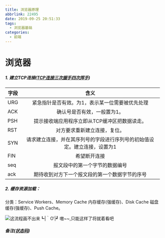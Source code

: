 ```yaml
---
title: 浏览器原理
abbrlink: 22495
date: 2019-09-25 20:51:33
tags:
  - 浏览器基础
categories:
  - 前端
---
```


# 浏览器

##### 1. 建立TCP连接([TCP连接三次握手四次挥手](https://blog.csdn.net/qq_38950316/article/details/81087809))

字段|含义
---|:--:
URG|紧急指针是否有效。为1，表示某一位需要被优先处理
ACK|确认号是否有效，一般置为1。
PSH|提示接收端应用程序立即从TCP缓冲区把数据读走。
RST|对方要求重新建立连接，复位。
SYN|请求建立连接，并在其序列号的字段进行序列号的初始值设定。建立连接，设置为1
FIN|希望断开连接
seq|报文段中的第一个字节的数据编号
ack|期待收到对方下一个报文段的第一个数据字节的序号
##### 2. 缓存资源加载：

分类：Service Workers、Memory Cache 内存缓存(强缓存)、Disk Cache 磁盘缓存(强缓存)、Push Cache。

![这流程画不出来┗|｀O′|┛ 嗷~~,只能这样了将就着看吧](/images/cache.jpg)

##### 备注([状态码](https://help.aliyun.com/knowledge_detail/36393.html?spm=5176.13394938.0.0.5f4f2813vEprwy))